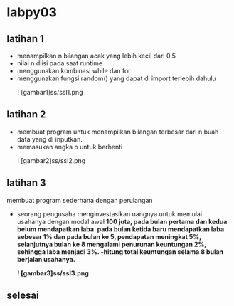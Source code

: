 # labpy03

## latihan 1
- menampilkan n bilangan acak yang lebih kecil dari 0.5
- nilai n diisi pada saat runtime
- menggunakan kombinasi while dan for
- menggunakan fungsi random() yang dapat di import terlebih dahulu<P>
! [gambar1]ss/ssl1.png

## latihan 2
- membuat program untuk menampilkan bilangan terbesar dari n buah data yang di inputkan.
- memasukan angka o untuk berhenti<P>
! [gambar2]ss/ssl2.png

## latihan 3
membuat program sederhana dengan perulangan
- seorang pengusaha menginvestasikan uangnya untuk memulai usahanya dengan modal awal <strong>100 juta<strong>, pada bulan pertama dan kedua belum mendapatkan laba. pada bulan ketida baru mendapatkan laba sebesar 1% dan pada bulan ke 5, pendapatan meningkat 5%, selanjutnya bulan ke 8 mengalami penurunan keuntungan 2%, sehingga laba menjadi 3%.
-hitung total keuntungan selama 8 bulan berjalan usahanya.<P>
! [gambar3]ss/ssl3.png

## selesai
